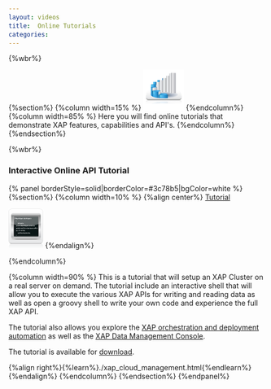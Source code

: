 ```yaml
---
layout: videos
title:  Online Tutorials
categories:
---
```


{%wbr%}

{%section%}
{%column width=15% %}
<img src="/attachment_files/subject/imc.png" width="80" height="80">
{%endcolumn%}
{%column width=85% %}
Here you will find online tutorials that demonstrate XAP features, capabilities and API's.
{%endcolumn%}
{%endsection%}

{%wbr%}


### Interactive Online API Tutorial

{% panel borderStyle=solid|borderColor=#3c78b5|bgColor=white  %}
{%section%}
{%column width=10% %}
{%align center%}
[Tutorial](./xap_cloud_management.html)


![xx](/attachment_files/subject/admin-api.png)
{%endalign%}


{%endcolumn%}

{%column width=90% %}
This is a tutorial that will setup an XAP Cluster on a real server on demand. The tutorial include an interactive shell that will allow you to execute the various XAP APIs for writing and reading data as well as open a groovy shell to write your own code and experience the full XAP API.




The tutorial also allows you explore the <a href="http://www.gigaspaces.com/xap-deployment-management-and-automation-solution" target="_blank">XAP orchestration and deployment automation</a> as well as the [XAP Data Management Console]({%latestadmurl%}/web-management-console.html).

The tutorial is available for [download]({%latestjavaurl%}/interactive-api-guide.html).

{%align right%}{%learn%}./xap_cloud_management.html{%endlearn%}{%endalign%}
{%endcolumn%}
{%endsection%}
{%endpanel%}


